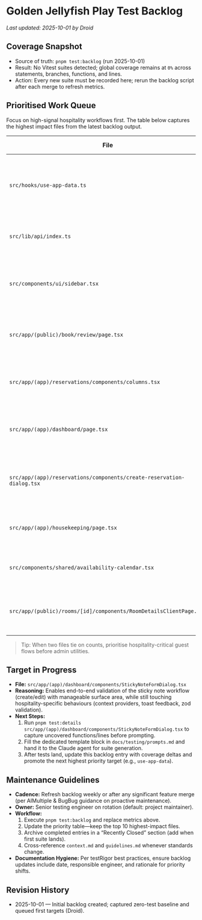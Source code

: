 # Golden Jellyfish Play Test Backlog

_Last updated: 2025-10-01 by Droid_

## Coverage Snapshot
- Source of truth: `pnpm test:backlog` (run 2025-10-01)
- Result: No Vitest suites detected; global coverage remains at `0%` across statements, branches, functions, and lines.
- Action: Every new suite must be recorded here; rerun the backlog script after each merge to refresh metrics.

## Prioritised Work Queue
Focus on high-signal hospitality workflows first. The table below captures the highest impact files from the latest backlog output.

| File | Missing Lines | Missing Functions | Missing Branches | Notes |
| --- | ---: | ---: | ---: | --- |
| `src/hooks/use-app-data.ts` | 181 | 88 | 116 | Core data-loader for dashboard views; exercise Supabase + builder pathways.
| `src/lib/api/index.ts` | 124 | 52 | 90 | Shared API client surface; ideal for unit-level request contract tests.
| `src/components/ui/sidebar.tsx` | 746 | — | — | Massive UI control hub; break into smaller behavioural suites per section.
| `src/app/(public)/book/review/page.tsx` | 51 | 21 | 27 | Guest booking review experience; ensure MSW-backed flows.
| `src/app/(app)/reservations/components/columns.tsx` | 61 | 22 | 52 | Reservation table shaping logic; pure utility coverage quick win.
| `src/app/(app)/dashboard/page.tsx` | 30 | 14 | 24 | Executive dashboard shell; combine with sticky note interactions.
| `src/app/(app)/reservations/components/create-reservation-dialog.tsx` | 30 | 17 | 21 | Critical booking workflow dialog; cover success + validation errors.
| `src/app/(app)/housekeeping/page.tsx` | 24 | 10 | 12 | Housekeeping allocation view; test status transitions.
| `src/components/shared/availability-calendar.tsx` | 43 | 12 | 26 | Reusable availability widget; rich interaction surface.
| `src/app/(public)/rooms/[id]/components/RoomDetailsClientPage.tsx` | 50 | 18 | 47 | Public product detail page; mix of content + booking CTAs.

> Tip: When two files tie on counts, prioritise hospitality-critical guest flows before admin utilities.

## Target in Progress
- **File:** `src/app/(app)/dashboard/components/StickyNoteFormDialog.tsx`
- **Reasoning:** Enables end-to-end validation of the sticky note workflow (create/edit) with manageable surface area, while still touching hospitality-specific behaviours (context providers, toast feedback, zod validation).
- **Next Steps:**
  1. Run `pnpm test:details src/app/(app)/dashboard/components/StickyNoteFormDialog.tsx` to capture uncovered functions/lines before prompting.
  2. Fill the dedicated template block in `docs/testing/prompts.md` and hand it to the Claude agent for suite generation.
  3. After tests land, update this backlog entry with coverage deltas and promote the next highest priority target (e.g., `use-app-data`).

## Maintenance Guidelines
- **Cadence:** Refresh backlog weekly or after any significant feature merge (per AIMultiple & BugBug guidance on proactive maintenance).
- **Owner:** Senior testing engineer on rotation (default: project maintainer).
- **Workflow:**
  1. Execute `pnpm test:backlog` and replace metrics above.
  2. Update the priority table—keep the top 10 highest-impact files.
  3. Archive completed entries in a “Recently Closed” section (add when first suite lands).
  4. Cross-reference `context.md` and `guidelines.md` whenever standards change.
- **Documentation Hygiene:** Per testRigor best practices, ensure backlog updates include date, responsible engineer, and rationale for priority shifts.

## Revision History
- 2025-10-01 — Initial backlog created; captured zero-test baseline and queued first targets (Droid).
